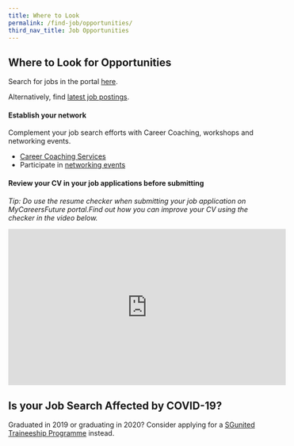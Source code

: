 ```yaml
---
title: Where to Look
permalink: /find-job/opportunities/
third_nav_title: Job Opportunities
---
```


## Where to Look for Opportunities

Search for jobs in the portal [here](https://www.mycareersfuture.sg/).

Alternatively, find [latest job postings](https://www.mycareersfuture.sg/search?sortBy=new_posting_date&page=0).

#### Establish your network 

Complement your job search efforts with Career Coaching, workshops and networking events. 

- [Career Coaching Services](https://www.wsg.gov.sg/career-services.html)
- Participate in [networking events](https://vcf.mycareersfuture.sg/vcf)

#### Review your CV in your job applications before submitting
<em>Tip: Do use the resume checker when submitting your job application on MyCareersFuture portal.Find out how you can improve your CV using the checker in the video below.</em>

<iframe width="560" height="315" src="https://www.youtube.com/embed/NCNCECrUMfQ" frameborder="0" allow="accelerometer; autoplay; encrypted-media; gyroscope; picture-in-picture" allowfullscreen></iframe>

## Is your Job Search Affected by COVID-19?

Graduated in 2019 or graduating in 2020? Consider applying for a [SGunited Traineeship Programme](https://www.wsg.gov.sg/SGUnitedTraineeships-Trainees.html?utm_source=website&utm_medium=WSG&utm_campaign=lion&utm_term=graduate%2Binternship%2Btraineeship&utm_content=jobseekers) instead.

